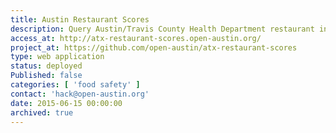 ```yaml
---
title: Austin Restaurant Scores
description: Query Austin/Travis County Health Department restaurant inspection scores.
access_at: http://atx-restaurant-scores.open-austin.org/
project_at: https://github.com/open-austin/atx-restaurant-scores
type: web application
status: deployed
Published: false
categories: [ 'food safety' ]
contact: 'hack@open-austin.org'
date: 2015-06-15 00:00:00
archived: true
---
```

